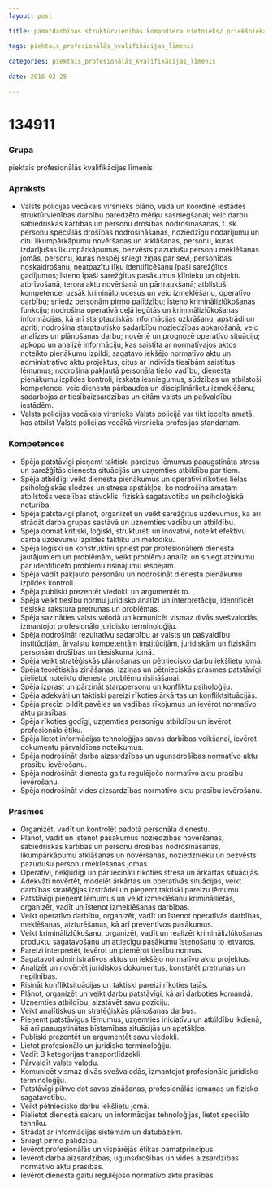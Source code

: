 ```yaml
---
layout: post
    
title: pamatdarbības struktūrvienības komandiera vietnieks/ priekšnieka vietnieks (iekšlietu jomā)
    
tags: piektais_profesionālās_kvalifikācijas_līmenis
    
categories: piektais_profesionālās_kvalifikācijas_līmenis
    
date: 2016-02-25
    
---
```

# 134911

### Grupa
piektais profesionālās kvalifikācijas līmenis

### Apraksts

* Valsts policijas vecākais virsnieks plāno, vada un koordinē iestādes struktūrvienības darbību paredzēto mērķu sasniegšanai; veic darbu sabiedriskās kārtības un personu drošības nodrošināšanas, t. sk. personu speciālās drošības nodrošināšanas, noziedzīgu nodarījumu un citu likumpārkāpumu novēršanas un atklāšanas, personu, kuras izdarījušas likumpārkāpumus, bezvēsts pazudušu personu meklēšanas jomās, personu, kuras nespēj sniegt ziņas par sevi, personības noskaidrošanu, neatpazītu līķu identificēšanu īpaši sarežģītos gadījumos; īsteno īpaši sarežģītus pasākumus ķīlnieku un objektu atbrīvošanā, terora aktu novēršanā un pārtraukšanā; atbilstoši kompetencei uzsāk kriminālprocesus un veic izmeklēšanu, operatīvo darbību; sniedz personām pirmo palīdzību; īsteno kriminālizlūkošanas funkciju; nodrošina operatīvā ceļā iegūtās un kriminālizlūkošanas informācijas, kā arī starptautiskās informācijas uzkrāšanu, apstrādi un apriti; nodrošina starptautisko sadarbību noziedzības apkarošanā; veic analīzes un plānošanas darbu; novērtē un prognozē operatīvo situāciju; apkopo un analizē informāciju, kas saistīta ar normatīvajos aktos noteikto pienākumu izpildi; sagatavo iekšējo normatīvo aktu un administratīvo aktu projektus, citus ar indivīda tiesībām saistītus lēmumus; nodrošina pakļautā personāla tiešo vadību, dienesta pienākumu izpildes kontroli; izskata iesniegumus, sūdzības un atbilstoši kompetencei veic dienesta pārbaudes un disciplinārlietu izmeklēšanu; sadarbojas ar tiesībaizsardzības un citām valsts un pašvaldību iestādēm.
* Valsts policijas vecākais virsnieks Valsts policijā var tikt iecelts amatā, kas atbilst Valsts policijas vecākā virsnieka profesijas standartam.

### Kompetences

* Spēja patstāvīgi pieņemt taktiski pareizus lēmumus paaugstināta stresa un sarežģītās dienesta situācijās un uzņemties atbildību par tiem.
* Spēja atbildīgi veikt dienesta pienākumus un operatīvi rīkoties lielas psiholoģiskās slodzes un stresa apstākļos, ko nodrošina amatam atbilstošs veselības stāvoklis, fiziskā sagatavotība un psiholoģiskā noturība.
* Spēja patstāvīgi plānot, organizēt un veikt sarežģītus uzdevumus, kā arī strādāt darba grupas sastāvā un uzņemties vadību un atbildību.
* Spēja domāt kritiski, loģiski, strukturēti un inovatīvi, noteikt efektīvu darba uzdevumu izpildes taktiku un metodiku.
* Spēja loģiski un konstruktīvi spriest par profesionāliem dienesta jautājumiem un problēmām, veikt problēmu analīzi un sniegt atzinumu par identificēto problēmu risinājumu iespējām.
* Spēja vadīt pakļauto personālu un nodrošināt dienesta pienākumu izpildes kontroli.
* Spēja publiski prezentēt viedokli un argumentēt to.
* Spēja veikt tiesību normu juridisko analīzi un interpretāciju, identificēt tiesiska rakstura pretrunas un problēmas.
* Spēja sazināties valsts valodā un komunicēt vismaz divās svešvalodās, izmantojot profesionālo juridisko terminoloģiju.
* Spēja nodrošināt rezultatīvu sadarbību ar valsts un pašvaldību institūcijām, ārvalstu kompetentām institūcijām, juridiskām un fiziskām personām drošības un tiesiskuma jomā.
* Spēja veikt stratēģiskās plānošanas un pētniecisko darbu iekšlietu jomā.
* Spēja teorētiskās zināšanas, izziņas un pētnieciskās prasmes patstāvīgi pielietot noteiktu dienesta problēmu risināšanai.
* Spēja izprast un pārzināt starppersonu un konfliktu psiholoģiju.
* Spēja adekvāti un taktiski pareizi rīkoties ārkārtas un konfliktsituācijās.
* Spēja precīzi pildīt pavēles un vadības rīkojumus un ievērot normatīvo aktu prasības.
* Spēja rīkoties godīgi, uzņemties personīgu atbildību un ievērot profesionālo ētiku.
* Spēja lietot informācijas tehnoloģijas savas darbības veikšanai, ievērot dokumentu pārvaldības noteikumus.
* Spēja nodrošināt darba aizsardzības un ugunsdrošības normatīvo aktu prasību ievērošanu.
* Spēja nodrošināt dienesta gaitu regulējošo normatīvo aktu prasību ievērošanu.
* Spēja nodrošināt vides aizsardzības normatīvo aktu prasību ievērošanu.

### Prasmes 
* Organizēt, vadīt un kontrolēt padotā personāla dienestu.
* Plānot, vadīt un īstenot pasākumus noziedzības novēršanas, sabiedriskās kārtības un personu drošības nodrošināšanas, likumpārkāpumu atklāšanas un novēršanas, noziedznieku un bezvēsts pazudušu personu meklēšanas jomās.
* Operatīvi, nekļūdīgi un pārliecināti rīkoties stresa un ārkārtas situācijās.
* Adekvāti novērtēt, modelēt ārkārtas un operatīvās situācijas, veikt darbības stratēģijas izstrādei un pieņemt taktiski pareizu lēmumu.
* Patstāvīgi pieņemt lēmumus un veikt izmeklēšanu krimināllietās, organizēt, vadīt un īstenot izmeklēšanas darbības.
* Veikt operatīvo darbību, organizēt, vadīt un īstenot operatīvās darbības, meklēšanas, aizturēšanas, kā arī preventīvos pasākumus.
* Veikt kriminālizlūkošanu, organizēt, vadīt un realizēt kriminālizlūkošanas produktu sagatavošanu un attiecīgu pasākumu īstenošanu to ietvaros.
* Pareizi interpretēt, ievērot un piemērot tiesību normas.
* Sagatavot administratīvos aktus un iekšējo normatīvo aktu projektus.
* Analizēt un novērtēt juridiskos dokumentus, konstatēt pretrunas un nepilnības.
* Risināt konfliktsituācijas un taktiski pareizi rīkoties tajās.
* Plānot, organizēt un veikt darbu patstāvīgi, kā arī darboties komandā.
* Uzņemties atbildību, aizstāvēt savu pozīciju.
* Veikt analītiskus un stratēģiskās plānošanas darbus.
* Pieņemt patstāvīgus lēmumus, uzņemties iniciatīvu un atbildību ikdienā, kā arī paaugstinātas bīstamības situācijās un apstākļos.
* Publiski prezentēt un argumentēt savu viedokli.
* Lietot profesionālo un juridisko terminoloģiju.
* Vadīt B kategorijas transportlīdzekli.
* Pārvaldīt valsts valodu.
* Komunicēt vismaz divās svešvalodās, izmantojot profesionālo juridisko terminoloģiju.
* Patstāvīgi pilnveidot savas zināšanas, profesionālās iemaņas un fizisko sagatavotību.
* Veikt pētniecisko darbu iekšlietu jomā.
* Pielietot dienestā sakaru un informācijas tehnoloģijas, lietot speciālo tehniku.
* Strādāt ar informācijas sistēmām un datubāzēm.
* Sniegt pirmo palīdzību.
* Ievērot profesionālās un vispārējās ētikas pamatprincipus.
* Ievērot darba aizsardzības, ugunsdrošības un vides aizsardzības normatīvo aktu prasības.
* Ievērot dienesta gaitu regulējošo normatīvo aktu prasības.